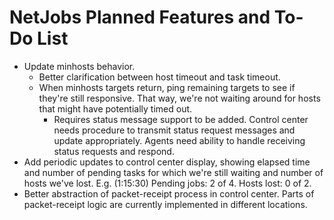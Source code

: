 # NetJobs Planned Features and To-Do List

- Update minhosts behavior.
    - Better clarification between host timeout and task timeout.
    - When minhosts targets return, ping remaining targets to see if they're still responsive. That way, we're not waiting around for hosts that might have potentially timed out.
        - Requires status message support to be added. Control center needs procedure to transmit status request messages and update appropriately. Agents need ability to handle receiving status requests and respond.
- Add periodic updates to control center display, showing elapsed time and number of pending tasks for which we're still waiting and number of hosts we've lost. E.g. (1:15:30) Pending jobs: 2 of 4. Hosts lost: 0 of 2.
- Better abstraction of packet-receipt process in control center. Parts of packet-receipt logic are currently implemented in different locations.